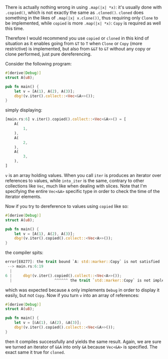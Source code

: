 There is actually nothing wrong in using `.map(|x| *x)`: it's usually done with
`.copied()`, which is not exactly the same as `.cloned()`. `cloned` does
something in the likes of `.map(|x| x.clone())`, thus requiring only `Clone` to
be implemented, while `copied` is more `.map(|x| *x)`: `Copy` is required as
well this time.

Therefore I would recommend you use `copied` or `cloned` in this kind of
situation as it enables going from `&T` to `T` when `Clone` or `Copy` (more
restrictive) is implemented, but also from `&&T` to `&T` without any copy or
clone performed, just pure dereferencing.

Consider the following program:

```rust
#[derive(Debug)]
struct A(u8);

pub fn main() {
    let v = [A(1), A(2), A(3)];
    dbg!(v.iter().collect::<Vec<&A>>());
}
```

simply displaying:

```rust
[main.rs:6] v.iter().copied().collect::<Vec<&A>>() = [
    A(
        1,
    ),
    A(
        2,
    ),
    A(
        3,
    ),
]
```

`v` is an array holding values. When you call `iter` is produces an iterator
over references to values, while `into_iter` is the same, contrary to other
collections like `Vec`, much like when dealing with slices. Note that I'm
specifying the entire `Vec<&A>` specific type in order to check the time of the
iterator elements.

Now if you try to dereference to values using `copied` like so:

```rust
#[derive(Debug)]
struct A(u8);

pub fn main() {
    let v = [A(1), A(2), A(3)];
    dbg!(v.iter().copied().collect::<Vec<A>>());
}
```

the compiler spits:

```rust
error[E0277]: the trait bound `A: std::marker::Copy` is not satisfied
 --> main.rs:6:19
  |
6 |     dbg!(v.iter().copied().collect::<Vec<A>>());
  |                   ^^^^^^ the trait `std::marker::Copy` is not implemented for `A`
```

which was expected because `A` only implements `Debug` in order to display it
easily, but not `Copy`. Now if you turn `v` into an array of references:

```rust
#[derive(Debug)]
struct A(u8);

pub fn main() {
    let v = [&A(1), &A(2), &A(3)];
    dbg!(v.iter().copied().collect::<Vec<&A>>());
}
```

then it compiles successfully and yields the same result. Again, we are sure we
turned an iterator of `&&A` into only `&A` because `Vec<&A>` is specified. The
exact same it true for `cloned`.
